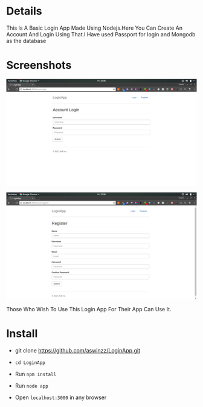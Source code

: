 # Details
This Is A Basic Login App Made Using Nodejs.Here You Can Create An Account And Login Using That.I Have used Passport for login and Mongodb as the database



# Screenshots
![scr1](https://github.com/aswinzz/LoginApp/blob/master/scr1.png?raw=true)

![scr2](https://github.com/aswinzz/LoginApp/blob/master/scr2.png?raw=true)


 Those Who Wish To Use This Login App For Their App Can Use It.


# Install

* git clone https://github.com/aswinzz/LoginApp.git

* `cd LoginApp`

* Run `npm install` 

* Run `node app`

* Open `localhost:3000` in any browser

 
